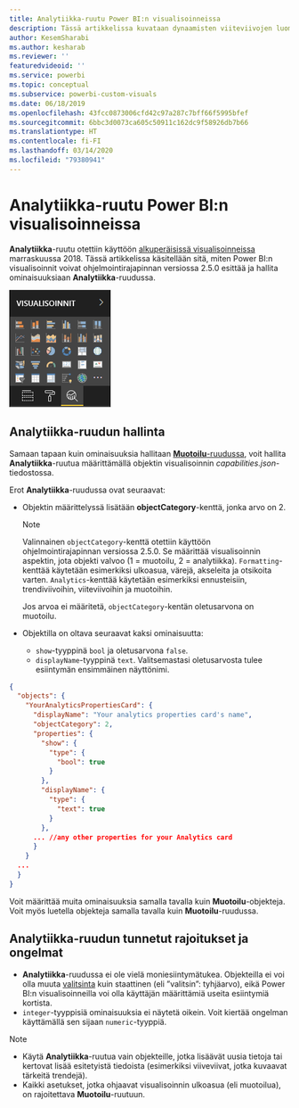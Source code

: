 ```yaml
---
title: Analytiikka-ruutu Power BI:n visualisoinneissa
description: Tässä artikkelissa kuvataan dynaamisten viiteviivojen luominen Power BI:n visualisoinneissa
author: KesemSharabi
ms.author: kesharab
ms.reviewer: ''
featuredvideoid: ''
ms.service: powerbi
ms.topic: conceptual
ms.subservice: powerbi-custom-visuals
ms.date: 06/18/2019
ms.openlocfilehash: 43fcc0873006cfd42c97a287c7bff66f5995bfef
ms.sourcegitcommit: 6bbc3d0073ca605c50911c162dc9f58926db7b66
ms.translationtype: HT
ms.contentlocale: fi-FI
ms.lasthandoff: 03/14/2020
ms.locfileid: "79380941"
---
```

# <a name="the-analytics-pane-in-power-bi-visuals"></a>Analytiikka-ruutu Power BI:n visualisoinneissa

**Analytiikka**-ruutu otettiin käyttöön [alkuperäisissä visualisoinneissa](https://docs.microsoft.com/power-bi/desktop-analytics-pane) marraskuussa 2018.
Tässä artikkelissa käsitellään sitä, miten Power BI:n visualisoinnit voivat ohjelmointirajapinnan versiossa 2.5.0 esittää ja hallita ominaisuuksiaan **Analytiikka**-ruudussa.

![Analytiikka-ruutu](media/analytics-pane/visualization-pane-analytics-tab.png)

## <a name="manage-the-analytics-pane"></a>Analytiikka-ruudun hallinta

Samaan tapaan kuin ominaisuuksia hallitaan [**Muotoilu**-ruudussa](https://docs.microsoft.com/power-bi/developer/visuals/custom-visual-develop-tutorial-format-options), voit hallita **Analytiikka**-ruutua määrittämällä objektin visualisoinnin *capabilities.json*-tiedostossa.

Erot **Analytiikka**-ruudussa ovat seuraavat:

* Objektin määrittelyssä lisätään **objectCategory**-kenttä, jonka arvo on 2.

    > [!NOTE]
    > Valinnainen `objectCategory`-kenttä otettiin käyttöön ohjelmointirajapinnan versiossa 2.5.0. Se määrittää visualisoinnin aspektin, jota objekti valvoo (1 = muotoilu, 2 = analytiikka). `Formatting`-kenttää käytetään esimerkiksi ulkoasua, värejä, akseleita ja otsikoita varten. `Analytics`-kenttää käytetään esimerkiksi ennusteisiin, trendiviivoihin, viiteviivoihin ja muotoihin.
    >
    > Jos arvoa ei määritetä, `objectCategory`-kentän oletusarvona on muotoilu.

* Objektilla on oltava seuraavat kaksi ominaisuutta:
    * `show`-tyyppinä `bool` ja oletusarvona `false`.
    * `displayName`-tyyppinä `text`. Valitsemastasi oletusarvosta tulee esiintymän ensimmäinen näyttönimi.

```json
{
  "objects": {
    "YourAnalyticsPropertiesCard": {
      "displayName": "Your analytics properties card's name",
      "objectCategory": 2,
      "properties": {
        "show": {
          "type": {
            "bool": true
          }
        },
        "displayName": {
          "type": {
            "text": true
          }
        },
      ... //any other properties for your Analytics card
      }
    }
  ...
  }
}
```

Voit määrittää muita ominaisuuksia samalla tavalla kuin **Muotoilu**-objekteja. Voit myös luetella objekteja samalla tavalla kuin **Muotoilu**-ruudussa.

## <a name="known-limitations-and-issues-of-the-analytics-pane"></a>Analytiikka-ruudun tunnetut rajoitukset ja ongelmat

* **Analytiikka**-ruudussa ei ole vielä moniesiintymätukea. Objekteilla ei voi olla muuta [valitsinta](https://microsoft.github.io/PowerBI-visuals/docs/concepts/objects-and-properties/#selector) kuin staattinen (eli ”valitsin”: tyhjäarvo), eikä Power BI:n visualisoinneilla voi olla käyttäjän määrittämiä useita esiintymiä kortista.
* `integer`-tyyppisiä ominaisuuksia ei näytetä oikein. Voit kiertää ongelman käyttämällä sen sijaan `numeric`-tyyppiä.

> [!NOTE]
> * Käytä **Analytiikka**-ruutua vain objekteille, jotka lisäävät uusia tietoja tai kertovat lisää esitetyistä tiedoista (esimerkiksi viiveviivat, jotka kuvaavat tärkeitä trendejä).
> * Kaikki asetukset, jotka ohjaavat visualisoinnin ulkoasua (eli muotoilua), on rajoitettava **Muotoilu**-ruutuun.
